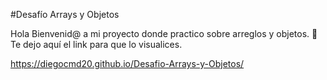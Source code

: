 #Desafío Arrays y Objetos

Hola Bienvenid@ a mi proyecto donde practico sobre arreglos y objetos.
📍 Te dejo aquí el link para que lo visualices.

https://diegocmd20.github.io/Desafio-Arrays-y-Objetos/
